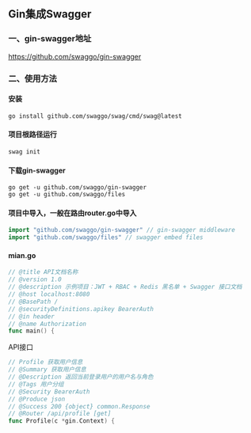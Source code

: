 ## Gin集成Swagger

### 一、gin-swagger地址

https://github.com/swaggo/gin-swagger

### 二、使用方法

#### 安装

```shell
go install github.com/swaggo/swag/cmd/swag@latest
```

#### 项目根路径运行

```shell
swag init
```

#### 下载gin-swagger

```shell
go get -u github.com/swaggo/gin-swagger
go get -u github.com/swaggo/files
```

#### 项目中导入，一般在路由router.go中导入

```go
import "github.com/swaggo/gin-swagger" // gin-swagger middleware
import "github.com/swaggo/files" // swagger embed files
```

#### mian.go

```go
// @title API文档名称
// @version 1.0
// @description 示例项目：JWT + RBAC + Redis 黑名单 + Swagger 接口文档
// @host localhost:8080
// @BasePath /
// @securityDefinitions.apikey BearerAuth
// @in header
// @name Authorization
func main() {
```

API接口

```go
// Profile 获取用户信息
// @Summary 获取用户信息
// @Description 返回当前登录用户的用户名与角色
// @Tags 用户分组
// @Security BearerAuth
// @Produce json
// @Success 200 {object} common.Response
// @Router /api/profile [get]
func Profile(c *gin.Context) {
```

